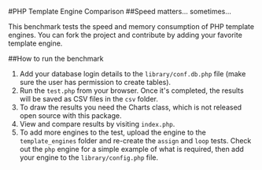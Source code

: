 #PHP Template Engine Comparison
##Speed matters... sometimes...

This benchmark tests the speed and memory consumption of PHP template engines. You can fork the project and contribute by adding your favorite template engine.

##How to run the benchmark

1. Add your database login details to the `library/conf.db.php` file (make sure the user has permission to create tables).
2. Run the `test.php` from your browser. Once it's completed, the results will be saved as CSV files in the `csv` folder.
3. To draw the results you need the Charts class, which is not released open source with this package.
4. View and compare results by visiting `index.php`.
5. To add more engines to the test, upload the engine to the `template_engines` folder and re-create the `assign` and `loop` tests.
    Check out the `php` engine for a simple example of what is required, then add your engine to the `library/config.php` file.